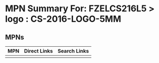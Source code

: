 



# MPN Summary For: FZELCS216L5 > logo : CS-2016-LOGO-5MM

## MPNs
  

|MPN|Direct Links|Search Links|
| :--- | :--- | :--- |
||||
